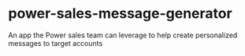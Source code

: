 # power-sales-message-generator
An app the Power sales team can leverage to help create personalized messages to target accounts
